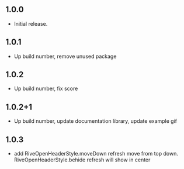 ## 1.0.0
* Initial release.
## 1.0.1
* Up build number, remove unused package
## 1.0.2
* Up build number, fix score
## 1.0.2+1
* Up build number, update documentation library, update example gif
## 1.0.3
* add RiveOpenHeaderStyle.moveDown refresh move from top down. RiveOpenHeaderStyle.behide refresh will show in center
